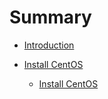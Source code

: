 # Summary

* [Introduction](README.md)
* [Install CentOS]()

  * [Install CentOS](Centos/Install.md)

